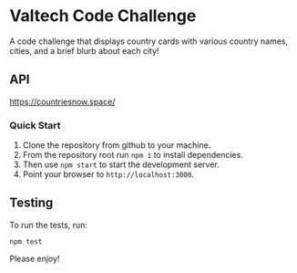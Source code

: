 # Valtech Code Challenge
A code challenge that displays country cards with various country names, cities, and a brief blurb about each city! 


## API
https://countriesnow.space/ 

### Quick Start
1. Clone the repository from github to your machine.
2. From the repository root run `npm i` to install dependencies.
3. Then use `npm start` to start the development server.
4. Point your browser to `http://localhost:3000`.


## Testing
To run the tests, run:

```
npm test
```

Please enjoy! 
